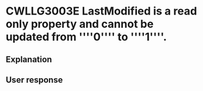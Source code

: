# CWLLG3003E LastModified is a read only property and cannot be updated from ''''0'''' to ''''1''''.

## Explanation

## User response
